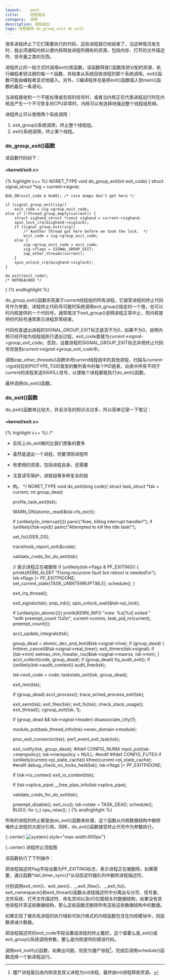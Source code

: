 ```yaml
---
layout:    post
title:     进程退出
category:  进程
description: 进程退出
tags: 进程撤销 do_group_exit do_exit
---
```

很多进程终止了它们需要执行的代码，这些进程就已经结束了，当这种情况发生时，就必须通知内核以便内核释放进程所拥有的资源，包括内存、打开的文件描述符、信号量之类的东西。

进程终止的一般方式时调用exit()库函数，该函数释放C函数库锁分配的资源，执行编程者锁注册的每一个函数，并结束从系统回收进程的那个系统调用。exit()函数可能由编程者显式地插入。另外，C编译程序总是把exit()函数插入到main()函数的最后一条语句。

当进程接收到一个不能处理或忽视的信号时，或者当内核正在代表进程运行时在内核态产生一个不可恢复的CPU异常时，内核可以有选择地强迫整个线程组死掉。

进程终止可以使用两个系统调用：

1. exit_group()系统调用，终止整个线程组。
2. exit()系统调用，终止某个线程。

### do\_group\_exit()函数 ###

该函数代码如下：

#### <kernel/exit.c> ####

{% highlight c++ %}
NORET_TYPE void
do_group_exit(int exit_code)
{
    struct signal_struct *sig = current->signal;

    BUG_ON(exit_code & 0x80); /* core dumps don't get here */

    if (signal_group_exit(sig))
        exit_code = sig->group_exit_code;
    else if (!thread_group_empty(current)) {
        struct sighand_struct *const sighand = current->sighand;
        spin_lock_irq(&sighand->siglock);
        if (signal_group_exit(sig))
            /* Another thread got here before we took the lock.  */
            exit_code = sig->group_exit_code;
        else {
            sig->group_exit_code = exit_code;
            sig->flags = SIGNAL_GROUP_EXIT;
            zap_other_threads(current);
        }
        spin_unlock_irq(&sighand->siglock);
    }

    do_exit(exit_code);
    /* NOTREACHED */
}
{% endhighlight %}

do\_group\_exit()函数杀死属于current线程组的所有进程，它接受进程的终止代码号作为参数，进程终止代码号可能时系统调用exit\_group()指定的一个值，也可以时内核提供的一个代码号。通常情况下exit\_group()说明进程正常中止，而内核提供的代码号通常表示进程异常结束。

代码检查退出进程的SIGNAL\_GROUP\_EXIT标志是否不为0，如果不为0，说明内核已经开始为线程组执行退出过程，exit\_code直接为*current->signal->group_exit_code*。否则，设置进程的SIGNAL\_GROUP\_EXIT标志并把终止代码号存放到*current->signal->group_exit_code*中。

调用*zap_other_threads()*函数杀死*current*线程组中的其他进程，扫描与*current->tgid*对应的PIDTYPE_TGID类型的散列表中的每个PID链表，向表中所有不同于current的进程发送SIGKILL信号，以便每个进程都能执行do\_exit()函数。

最终调用do_exit()函数。

### do\_exit()函数 ###

do\_exit()函数体比较大，并且涉及的知识点过多，所以简单记录一下笔记：

#### <kernel/exit.c> ####

{% highlight c++ %}
/*
 * 实际上do_exit做的比我们想象的要多
 * 虽然是退出一个进程，但要清除进程所
 * 有使用的资源，包括进程自身，还需要
 * 注意读写保护，进程组等多种复杂的结
 * 构。
 */
NORET_TYPE void do_exit(long code){
    struct task_struct *tsk = current;
    int group_dead;

    profile_task_exit(tsk);

    WARN_ON(atomic_read(&tsk->fs_excl));

    if (unlikely(in_interrupt()))
        panic("Aiee, killing interrupt handler!");
    if (unlikely(!tsk->pid))
        panic("Attempted to kill the idle task!");

    set_fs(USER_DS);

    tracehook_report_exit(&code);

    validate_creds_for_do_exit(tsk);

    // 表示进程正在被删除
    if (unlikely(tsk->flags & PF_EXITING)) {
        printk(KERN_ALERT
            "Fixing recursive fault but reboot is needed!\n");
        tsk->flags |= PF_EXITPIDONE;
        set_current_state(TASK_UNINTERRUPTIBLE);
        schedule();
    }

    exit_irq_thread();

    exit_signals(tsk);
    smp_mb();
    spin_unlock_wait(&tsk->pi_lock);

    if (unlikely(in_atomic()))
        printk(KERN_INFO "note: %s[%d] exited " \
                         "with preempt_count %d\n",
                current->comm, task_pid_nr(current),
                preempt_count());

    acct_update_integrals(tsk);

    group_dead = atomic_dec_and_test(&tsk->signal->live);
    if (group_dead) {
        hrtimer_cancel(&tsk->signal->real_timer);
        exit_itimers(tsk->signal);
        if (tsk->mm)
            setmax_mm_hiwater_rss(&tsk->signal->maxrss, tsk->mm);
    }
    acct_collect(code, group_dead);
    if (group_dead)
        tty_audit_exit();
    if (unlikely(tsk->audit_context))
        audit_free(tsk);

    tsk->exit_code = code;
    taskstats_exit(tsk, group_dead);

    exit_mm(tsk);

    if (group_dead)
        acct_process();
    trace_sched_process_exit(tsk);

    exit_sem(tsk);
    exit_files(tsk);
    exit_fs(tsk);
    check_stack_usage();
    exit_thread();
    cgroup_exit(tsk, 1);

    if (group_dead && tsk->signal->leader)
        disassociate_ctty(1);

    module_put(task_thread_info(tsk)->exec_domain->module);

    proc_exit_connector(tsk);
    perf_event_exit_task(tsk);

    exit_notify(tsk, group_dead);
#ifdef CONFIG_NUMA
    mpol_put(tsk->mempolicy);
    tsk->mempolicy = NULL;
#endif
#ifdef CONFIG_FUTEX
    if (unlikely(current->pi_state_cache))
        kfree(current->pi_state_cache);
#endif
    debug_check_no_locks_held(tsk);
    tsk->flags |= PF_EXITPIDONE;

    if (tsk->io_context)
        exit_io_context(tsk);

    if (tsk->splice_pipe)
        __free_pipe_info(tsk->splice_pipe);

    validate_creds_for_do_exit(tsk);

    preempt_disable();
    exit_rcu();
    tsk->state = TASK_DEAD;
    schedule();
    BUG();
    for (;;)
        cpu_relax();
}
{% endhighlight %}

所有的进程的终止都是由do\_exit()函数来处理，这个函数从内核数据结构中删除堆终止进程的大部分引用，同样，do\_exit()函数接受终止代号作为参数执行。

{:.center}
![system](/linux-kernel-architecture/images/exit.png){:style="max-width:600px"}

{:.center}
进程终止流程图

该函数执行了下列操作：

把进程描述符flag字段设置为PF\_EXITING标志，表示进程正在被删除。如果需要，通过函数*del\_timer\_sync()*从动态定时器队列中删除进程描述符。

分别调用exit\_mm()、exit\_sem()、\_\_exit\_files()、\_\_exit\_fs()、exit\_namespace()和exit\_thread()函数从进程描述符中分离出与分页、信号量、文件系统、打开文件描述符、命名空间以及I/O位图相关的数据结构，如果没有其他进程共享这些数据结构，那么这些函数还删除所有这些这些数据结构中的数据。

如果实现了被杀死进程的执行域和可执行格式的内核函数包含在内核模块中，则函数递减计数器。

把进程描述符的exit\_code字段设置成进程的终止戴好。这个值要么是\_exit()或exit\_group()系统调用参数，要么是内核提供的错误代码。

调用exit_notify()函数，如果出问题，则变为僵尸进程[^1]。完成后调用schedule()函数选择一个新进程运行。

[^1]: 僵尸进程最后由内核改变其父进程为init进程，最终由init进程释放资源。